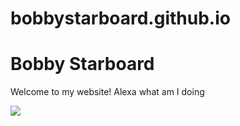# bobbystarboard.github.io
<html>
 
<body>
  <h1>Bobby Starboard</h1>
  <p>Welcome to my website! Alexa what am I doing</p>
  <img src="https://content.codecademy.com/articles/github-pages-via-web-app/happy-ice-cream.gif" />
</body>
 
</html>
